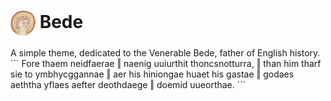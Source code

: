 <h1>
  <img src="bede.png" width="40" height="40" style="vertical-align: middle;">
  Bede
</h1>
A simple theme, dedicated to the Venerable Bede, father of English history.
```
Fore thaem neidfaerae ‖ naenig uuiurthit
thoncsnotturra, ‖ than him tharf sie
to ymbhycggannae ‖ aer his hiniongae
huaet his gastae ‖ godaes aeththa yflaes
aefter deothdaege ‖ doemid uueorthae.
```
